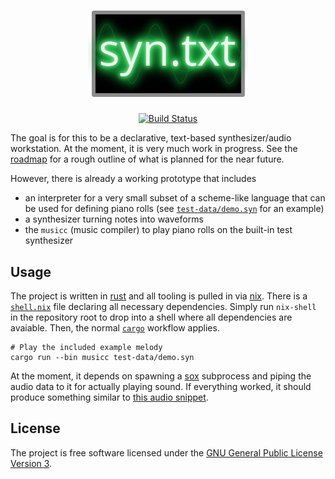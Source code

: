 <h1 align="center">
  <a href="https://github.com/fatho/syn-txt"><img src="doc/logo.png" alt="syn.txt" width="256"></a>
</h1>

<p align="center">
  <a href="https://github.com/fatho/syn-txt/actions?query=branch%3Amaster"><img src="https://github.com/fatho/syn-txt/workflows/Build%20and%20test/badge.svg" alt="Build Status"></a>
</p>

The goal is for this to be a declarative, text-based synthesizer/audio workstation.
At the moment, it is very much work in progress. See the [roadmap](/planning/roadmap.md)
for a rough outline of what is planned for the near future.

However, there is already a working prototype that includes
- an interpreter for a very small subset of a scheme-like language that can be used for defining piano rolls (see [`test-data/demo.syn`](test-data/demo.syn) for an example)
- a synthesizer turning notes into waveforms
- the `musicc` (music compiler) to play piano rolls on the built-in test synthesizer

## Usage

The project is written in [rust](https://www.rust-lang.org/) and all tooling is pulled in via [nix](https://nixos.org/nix/).
There is a [`shell.nix`](shell.nix) file declaring all necessary dependencies.
Simply run `nix-shell` in the repository root to drop into a shell where all dependencies are avaiable.
Then, the normal [`cargo`](https://doc.rust-lang.org/cargo/) workflow applies.

```
# Play the included example melody
cargo run --bin musicc test-data/demo.syn
```

At the moment, it depends on spawning a [sox](http://sox.sourceforge.net/) subprocess and piping the audio data to it for actually playing sound.
If everything worked, it should produce something similar to [this audio snippet](doc/source/_static/demo.ogg).

## License

The project is free software licensed under the [GNU General Public License Version 3](/LICENSE).